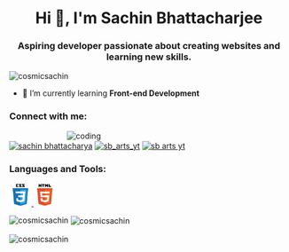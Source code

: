 <h1 align="center">Hi 👋, I'm Sachin Bhattacharjee</h1>
<h3 align="center">Aspiring developer passionate about creating websites and learning new skills.</h3>

<p align="left"> <img src="https://komarev.com/ghpvc/?username=cosmicsachin&label=Profile%20views&color=0e75b6&style=flat" alt="cosmicsachin" /> </p>

- 🌱 I’m currently learning **Front-end Development**

<h3 align="left">Connect with me:</h3>

<img align="right" alt="coding" width="400" src="https://cdn.dribbble.com/users/1162077/screenshots/3848914/programmer.gif">
<p align="left">
<a href="https://fb.com/sachin bhattacharya" target="blank"><img align="center" src="https://raw.githubusercontent.com/rahuldkjain/github-profile-readme-generator/master/src/images/icons/Social/facebook.svg" alt="sachin bhattacharya" height="30" width="40" /></a>
<a href="https://instagram.com/sb_arts_yt" target="blank"><img align="center" src="https://raw.githubusercontent.com/rahuldkjain/github-profile-readme-generator/master/src/images/icons/Social/instagram.svg" alt="sb_arts_yt" height="30" width="40" /></a>
<a href="https://www.youtube.com/c/sb arts yt" target="blank"><img align="center" src="https://raw.githubusercontent.com/rahuldkjain/github-profile-readme-generator/master/src/images/icons/Social/youtube.svg" alt="sb arts yt" height="30" width="40" /></a>
</p>

<h3 align="left">Languages and Tools:</h3>
<p align="left"> <a href="https://www.w3schools.com/css/" target="_blank" rel="noreferrer"> <img src="https://raw.githubusercontent.com/devicons/devicon/master/icons/css3/css3-original-wordmark.svg" alt="css3" width="40" height="40"/> </a> <a href="https://www.w3.org/html/" target="_blank" rel="noreferrer"> <img src="https://raw.githubusercontent.com/devicons/devicon/master/icons/html5/html5-original-wordmark.svg" alt="html5" width="40" height="40"/> </a> </p>

<p><img align="left" src="https://github-readme-stats.vercel.app/api/top-langs?username=cosmicsachin&show_icons=true&locale=en&layout=compact" alt="cosmicsachin" /></p>

<p>&nbsp;<img align="center" src="https://github-readme-stats.vercel.app/api?username=cosmicsachin&show_icons=true&locale=en" alt="cosmicsachin" /></p>

<p><img align="center" src="https://github-readme-streak-stats.herokuapp.com/?user=cosmicsachin&" alt="cosmicsachin" /></p>
